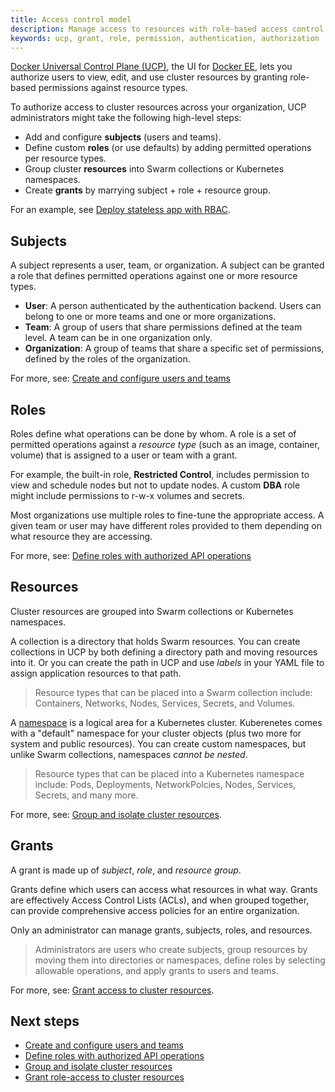 ```yaml
---
title: Access control model
description: Manage access to resources with role-based access control.
keywords: ucp, grant, role, permission, authentication, authorization
---
```


[Docker Universal Control Plane (UCP)](../index.md),
the UI for [Docker EE](https://www.docker.com/enterprise-edition), lets you
authorize users to view, edit, and use cluster resources by granting role-based
permissions against resource types.

To authorize access to cluster resources across your organization, UCP
administrators might take the following high-level steps:

- Add and configure **subjects** (users and teams).
- Define custom **roles** (or use defaults) by adding permitted operations per
  resource types.
- Group cluster **resources** into Swarm collections or Kubernetes namespaces.
- Create **grants** by marrying subject + role + resource group.

For an example, see [Deploy stateless app with RBAC](deploy-stateless-app.md).

## Subjects

A subject represents a user, team, or organization. A subject can be granted a
role that defines permitted operations against one or more resource types.

- **User**: A person authenticated by the authentication backend. Users can
  belong to one or more teams and one or more organizations.
- **Team**: A group of users that share permissions defined at the team level. A
  team can be in one organization only.
- **Organization**: A group of teams that share a specific set of permissions,
  defined by the roles of the organization.

For more, see: [Create and configure users and teams](create-users-and-teams-manually.md)

## Roles

Roles define what operations can be done by whom. A role is a set of permitted
operations against a *resource type* (such as an image, container, volume) that
is assigned to a user or team with a grant.

For example, the built-in role, **Restricted Control**, includes permission to
view and schedule nodes but not to update nodes. A custom **DBA** role might
include permissions to r-w-x volumes and secrets.

Most organizations use multiple roles to fine-tune the appropriate access. A
given team or user may have different roles provided to them depending on what
resource they are accessing.

For more, see: [Define roles with authorized API operations](define-roles.md)

## Resources

Cluster resources are grouped into Swarm collections or Kubernetes namespaces.

A collection is a directory that holds Swarm resources. You can create
collections in UCP by both defining a directory path and moving resources into
it. Or you can create the path in UCP and use *labels* in your YAML file to
assign application resources to that path.

> Resource types that can be placed into a Swarm collection include: Containers,
> Networks, Nodes, Services, Secrets, and Volumes.

A
[namespace](https://kubernetes.io/docs/concepts/overview/working-with-objects/namespaces/)
is a logical area for a Kubernetes cluster. Kuberenetes comes with a "default"
namespace for your cluster objects (plus two more for system and public
resources). You can create custom namespaces, but unlike Swarm collections,
namespaces _cannot be nested_.

> Resource types that can be placed into a Kubernetes namespace include: Pods,
> Deployments, NetworkPolcies, Nodes, Services, Secrets, and many more.

For more, see: [Group and isolate cluster resources](group-resources.md).

## Grants

A grant is made up of *subject*, *role*, and *resource group*.

Grants define which users can access what resources in what way. Grants are
effectively Access Control Lists (ACLs), and when grouped together, can
provide comprehensive access policies for an entire organization.

Only an administrator can manage grants, subjects, roles, and resources.

> Administrators are users who create subjects, group resources by moving them
> into directories or namespaces, define roles by selecting allowable operations,
> and apply grants to users and teams.

For more, see: [Grant access to cluster resources](grant-permissions.md).

## Next steps

* [Create and configure users and teams](create-users-and-teams-manually.md)
* [Define roles with authorized API operations](define-roles.md)
* [Group and isolate cluster resources](group-resources.md)
* [Grant role-access to cluster resources](grant-permissions.md)
